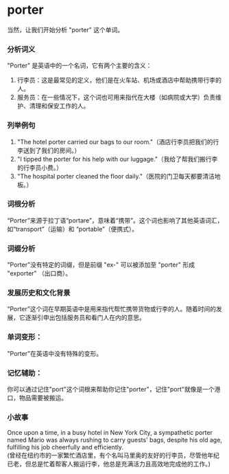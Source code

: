 # porter

当然，让我们开始分析 "porter" 这个单词。

  

### 分析词义

  

"Porter" 是英语中的一个名词，它有两个主要的含义：

  

1.  行李员：这是最常见的定义，他们是在火车站、机场或酒店中帮助携带行李的人。
2.  服务员：在一些情况下，这个词也可用来指代在大楼（如病院或大学）负责维护、清理和保安工作的人。

  

### 列举例句

  

1.  "The hotel porter carried our bags to our room."（酒店行李员把我们的行李送到了我们的房间。）
2.  "I tipped the porter for his help with our luggage."（我给了帮我们搬行李的行李员小费。）
3.  "The hospital porter cleaned the floor daily."（医院的门卫每天都要清洁地板。）

  

### 词根分析

  

“Porter”来源于拉丁语“portare”，意味着“携带”。这个词也影响了其他英语词汇，如“transport”（运输）和 “portable”（便携式）。

  

### 词缀分析

  

"Porter"没有特定的词缀，但是前缀 "ex-" 可以被添加至 "porter" 形成 "exporter" （出口商）。

  

### 发展历史和文化背景

  

“Porter”这个词在早期英语中是用来指代帮忙携带货物或行李的人。随着时间的发展，它逐渐引申出包括服务员和看门人在内的意思。

  

### 单词变形：

  

"Porter"在英语中没有特殊的变形。

  

### 记忆辅助：

  

你可以通过记住"port"这个词根来帮助你记住"porter"，记住"port"就像是一个港口，物品需要被搬运。

  

### 小故事

  

Once upon a time, in a busy hotel in New York City, a sympathetic porter named Mario was always rushing to carry guests' bags, despite his old age, fulfilling his job cheerfully and efficiently.  
(曾经在纽约市的一家繁忙酒店里，有个名叫马里奥的友好的行李员，尽管他年纪已老，但总是忙着帮客人搬运行李，他总是充满活力且高效地完成他的工作。)
